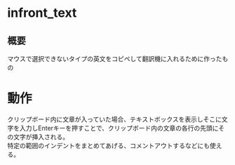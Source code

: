 # infront_text
## 概要
マウスで選択できないタイプの英文をコピペして翻訳機に入れるために作ったもの

# 動作  
クリップボード内に文章が入っていた場合、テキストボックスを表示しそこに文字を入力しEnterキーを押すことで、クリップボード内の文章の各行の先頭にその文字が挿入される。  
特定の範囲のインデントをまとめてあげる、コメントアウトするなどにも使える。  
